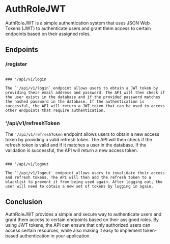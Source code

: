 # AuthRoleJWT

AuthRoleJWT is a simple authentication system that uses JSON Web Tokens (JWT) to authenticate users and grant them access to certain endpoints based on their assigned roles.

## Endpoints

### /register

```

### '/api/v1/login

The `'/api/v1/login` endpoint allows users to obtain a JWT token by providing their email address and password. The API will then check if the user exists in the database and if the provided password matches the hashed password in the database. If the authentication is successful, the API will return a JWT token that can be used to access other endpoints that require authentication.

```

### '/api/v1/refreshToken

The `'/api/v1/refreshToken` endpoint allows users to obtain a new access token by providing a valid refresh token. The API will then check if the refresh token is valid and if it matches a user in the database. If the validation is successful, the API will return a new access token.

```

### '/api/v1/logout

The `'/api/v1/logout` endpoint allows users to invalidate their access and refresh tokens. The API will then add the refresh token to a blacklist to prevent it from being used again. After logging out, the user will need to obtain a new set of tokens by logging in again.

```

## Conclusion

AuthRoleJWT provides a simple and secure way to authenticate users and grant them access to certain endpoints based on their assigned roles. By using JWT tokens, the API can ensure that only authorized users can access certain resources, while also making it easy to implement token-based authentication in your application.